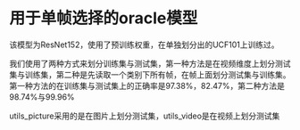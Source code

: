 # 用于单帧选择的oracle模型
该模型为ResNet152，使用了预训练权重，在单独划分出的UCF101上训练过。

我们使用了两种方式来划分训练集与测试集，第一种方法是在视频维度上划分测试集与训练集，第二种是先读取一个类别下所有帧，在帧上面划分测试集与训练集。第一种方法的在训练集与测试集上的正确率是97.38%，82.47%，第二种方法是98.74%与99.96%

utils_picture采用的是在图片上划分测试集，utils_video是在视频上划分测试集
